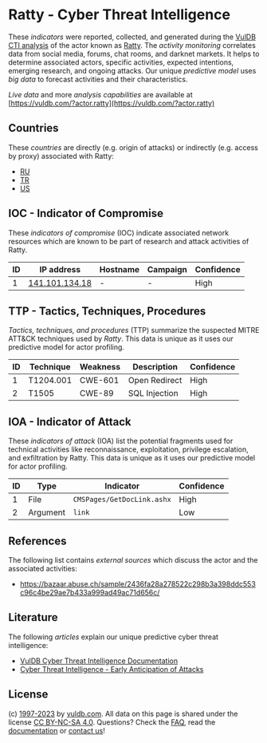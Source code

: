 # Ratty - Cyber Threat Intelligence

These _indicators_ were reported, collected, and generated during the [VulDB CTI analysis](https://vuldb.com/?kb.cti) of the actor known as [Ratty](https://vuldb.com/?actor.ratty). The _activity monitoring_ correlates data from social media, forums, chat rooms, and darknet markets. It helps to determine associated actors, specific activities, expected intentions, emerging research, and ongoing attacks. Our unique _predictive model_ uses _big data_ to forecast activities and their characteristics.

_Live data_ and more _analysis capabilities_ are available at [https://vuldb.com/?actor.ratty](https://vuldb.com/?actor.ratty)

## Countries

These _countries_ are directly (e.g. origin of attacks) or indirectly (e.g. access by proxy) associated with Ratty:

* [RU](https://vuldb.com/?country.ru)
* [TR](https://vuldb.com/?country.tr)
* [US](https://vuldb.com/?country.us)

## IOC - Indicator of Compromise

These _indicators of compromise_ (IOC) indicate associated network resources which are known to be part of research and attack activities of Ratty.

ID | IP address | Hostname | Campaign | Confidence
-- | ---------- | -------- | -------- | ----------
1 | [141.101.134.18](https://vuldb.com/?ip.141.101.134.18) | - | - | High

## TTP - Tactics, Techniques, Procedures

_Tactics, techniques, and procedures_ (TTP) summarize the suspected MITRE ATT&CK techniques used by _Ratty_. This data is unique as it uses our predictive model for actor profiling.

ID | Technique | Weakness | Description | Confidence
-- | --------- | -------- | ----------- | ----------
1 | T1204.001 | CWE-601 | Open Redirect | High
2 | T1505 | CWE-89 | SQL Injection | High

## IOA - Indicator of Attack

These _indicators of attack_ (IOA) list the potential fragments used for technical activities like reconnaissance, exploitation, privilege escalation, and exfiltration by Ratty. This data is unique as it uses our predictive model for actor profiling.

ID | Type | Indicator | Confidence
-- | ---- | --------- | ----------
1 | File | `CMSPages/GetDocLink.ashx` | High
2 | Argument | `link` | Low

## References

The following list contains _external sources_ which discuss the actor and the associated activities:

* https://bazaar.abuse.ch/sample/2436fa28a278522c298b3a398ddc553c96c4be29ae7b433a999ad49ac71d656c/

## Literature

The following _articles_ explain our unique predictive cyber threat intelligence:

* [VulDB Cyber Threat Intelligence Documentation](https://vuldb.com/?kb.cti)
* [Cyber Threat Intelligence - Early Anticipation of Attacks](https://www.scip.ch/en/?labs.20201022)

## License

(c) [1997-2023](https://vuldb.com/?kb.changelog) by [vuldb.com](https://vuldb.com/?kb.about). All data on this page is shared under the license [CC BY-NC-SA 4.0](https://creativecommons.org/licenses/by-nc-sa/4.0/). Questions? Check the [FAQ](https://vuldb.com/?kb.faq), read the [documentation](https://vuldb.com/?kb) or [contact us](https://vuldb.com/?contact)!
